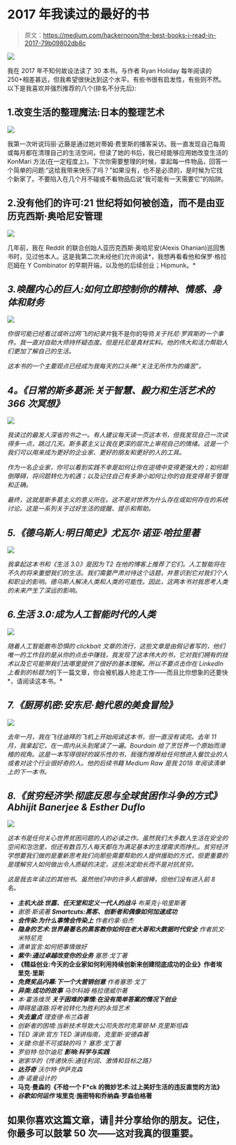 # 2017 年我读过的最好的书

> 原文：<https://medium.com/hackernoon/the-best-books-i-read-in-2017-79b09802db8c>

![](img/f12113e42c61a75e7e56efffbacff5a8.png)

我在 2017 年不知何故设法读了 30 本书。与作者 Ryan Holiday 每年阅读的 250+相差甚远，但我希望很快达到这个水平。有些书很有启发性，有些则不然。以下是我喜欢并强烈推荐的八个(排名不分先后):

## 1.改变生活的整理魔法:日本的整理艺术

![](img/c12fff8ffe13b6d3c76034ee5d165ee2.png)

我第一次听说玛丽·近藤是通过她对蒂姆·费里斯的播客采访。我一直发现自己每周或每月都在清理自己的生活空间，但读了她的书后，我已经能够应用她改变生活的 KonMari 方法(在一定程度上)。下次你需要整理的时候，拿起每一件物品，回答一个简单的问题:“这给我带来快乐了吗？”如果没有，也不是必须的，是时候为它找个新家了。不要陷入在几个月不碰或不看物品后说“我可能有一天需要它”的陷阱。

## 2.没有他们的许可:21 世纪将如何被创造，而不是由亚历克西斯·奥哈尼安管理

![](img/80aaa5a74c27b6cb2a8cbca8e742b682.png)

几年前，我在 Reddit 的联合创始人亚历克西斯·奥哈尼安(Alexis Ohanian)巡回售书时，见过他本人。这是我第二次未经他们允许阅读*，我想再看看他和保罗·格拉厄姆在 Y Combinator 的早期开端，以及他的后续创业；Hipmunk。*

## *3.唤醒内心的巨人:如何立即控制你的精神、情感、身体和财务*

*![](img/df5364fb5db764f1d6ac1d6e39aad82c.png)*

*你很可能已经看过或听过网飞的纪录片*我不是你的导师*关于托尼·罗宾斯的一个事件。我一直对自助大师持怀疑态度。但是托尼是真材实料。他的伟大和活力帮助人们更加了解自己的生活。*

*这本书的一个主要观点已经成为我每天的口头禅:“关注无所作为的痛苦”。*

## ***4。《日常的斯多葛派:关于智慧、毅力和生活艺术的 366 次冥想》***

*![](img/c158d22d54c9127e3e54b6f917c04c9d.png)*

*我读过的最发人深省的书之一。有人建议每天读一页这本书，但我发现自己一次读得多一点，跳过几天。斯多葛主义让我在更深的层次上审视自己的情绪。这是一个我们可以用来成为更好的企业家、更好的朋友和更好的人的工具。*

*作为一名企业家，你可以看到实践不幸是如何让你在逆境中变得更强大的；如何颠倒障碍，将问题转化为机遇；以及记住自己有多渺小如何让你的自我变得易于管理和正确。*

*最终，这就是斯多葛主义的意义所在。这不是对世界为什么存在或如何存在的系统讨论。这是一系列关于过好生活的提醒、提示和帮助。*

## *5.《德乌斯人:明日简史》尤瓦尔·诺亚·哈拉里著*

*![](img/af3e766de8c88a455c27062ad1523628.png)*

*我拿起这本书和《生活 3.0》是因为 T2 在他的博客上推荐了它们。人工智能将在不久的将来重塑我们的生活。我们需要严肃对待这个话题，并意识到它对我们个人和职业的影响。*德乌斯人*解决人类和人类的可能性。因此，这两本书对我思考人类的未来产生了深远的影响。*

## *6.生活 3.0:成为人工智能时代的人类*

*![](img/cccf60453cd94598b780226179502523.png)*

*随着人工智能散布恐惧的 clickbait 文章的流行，这些文章是由假记者写的，他们唯一的工作目的是从你的点击中赚钱，我发现了这本伟大的书，它对我们拥有的技术以及它可能带我们去哪里提供了很好的基本理解。所以不要点击你在 LinkedIn 上看到的标题为*的下一篇文章，你会被机器人抢走工作——而且比你想象的还要快*，请阅读这本书。*

## *7.《厨房机密:安东尼·鲍代恩的美食冒险》*

*![](img/c137ed47206aeab4a67b0c5b27d4cafd.png)*

*去年一月，我在飞往迪拜的飞机上开始阅读这本书，但一直没有读完。去年 11 月，我拿起它，在一周内从头到尾读了一遍。Bourdain 给了烹饪界一个原始而滑稽的视角。这是一本写得很好的娱乐性的书，我强烈推荐给任何想进入餐饮业的人或者对这个行业很好奇的人。他的后续书籍 *Medium Raw* 是我 2018 年阅读清单上的下一本书。*

## *8.《贫穷经济学:彻底反思与全球贫困作斗争的方式》Abhijit Banerjee & Esther Duflo*

*![](img/fca3199eecc11200f2fd14133e4d178b.png)*

*这本书是任何关心世界贫困问题的人的必读之作。虽然我们大多数人生活在安全的空间和泡泡里，但还有数百万人每天都在为满足基本的生理需求而挣扎。贫穷经济学想要我们做的是重新思考我们向那些需要帮助的人提供援助的方式，但更重要的是理解穷人如何做出令人质疑的决定，这些决定助长而不是对抗贫穷。*

*这是我去年读过的其他书。虽然他们中的许多人都很棒，但他们没有进入前 8 名。*

*   ****主机大战:世嘉、任天堂和定义一代人的战斗*** 布莱克·j·哈里斯著*
*   *谢恩·斯诺著 ***Smartcuts:黑客、创新者和偶像如何加速成功****
*   ****会传染:为什么事情会传染上*** 作者约拿·伯杰*
*   ****隐身的艺术:世界最著名的黑客教你如何在老大哥和大数据时代安全*** 作者凯文·米特尼克*
*   *清单宣言:如何把事情做好*
*   ****紫牛:通过卓越改变你的业务*** 塞思·戈丁著*
*   ****《精益创业:今天的企业家如何利用持续创新来创建彻底成功的企业》作者埃里克·里斯****
*   ****免费奖品内幕:下一个大营销创意*** 作者塞思·戈丁*
*   ****异类:成功的故事*** 马尔科姆·格拉德威尔著*
*   *本·霍洛维茨 ***关于困难的事情:在没有简单答案的情况下创业****
*   *障碍是道路:将考验转化为胜利的永恒艺术*
*   ****失去童贞*** 理查德·布兰森著*
*   *创新者的困境:当新技术导致大公司失败时克莱顿·M·克里斯坦森*
*   *TED 演讲:官方 TED 演讲指南，克里斯·安德森著*
*   *关键:你是不可或缺的吗？ 塞思·戈丁著*
*   *罗伯特·恰尔迪尼 ***影响:科学与实践****
*   *谢家华的《传递快乐:通往利润、激情和目标之路》*
*   ****达芬奇*** 沃尔特·伊萨克森*
*   *唐·诺曼设计的*
*   **马克·曼森的《不给一个 F*ck 的微妙艺术:过上美好生活的违反直觉的方法》**
*   *****谷歌如何运作*** 埃里克·施密特和乔纳森·罗森伯格著**

## **如果你喜欢这篇文章，请👏并分享给你的朋友。记住，你最多可以鼓掌 50 次——这对我真的很重要。**
